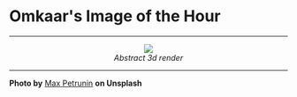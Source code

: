 # Omkaar's Image of the Hour

---

<div align="center">

<a href="https://unsplash.com/photos/a-ball-enveloped-by-elegant-draped-fabric-r8pKajYjrps">
  <img src="https://images.unsplash.com/photo-1751716534768-7341d7f2a427?crop=entropy&cs=tinysrgb&fit=max&fm=jpg&ixid=M3w3NjA2Nzh8MHwxfHJhbmRvbXx8fHx8fHx8fDE3NTM1NjM2MDB8&ixlib=rb-4.1.0&q=80&w=1080" style="max-width:100%; height:auto;">
</a>

<br>
<i>Abstract 3d render</i>

</div>

---

**Photo by** [Max Petrunin](https://unsplash.com/@mvogulov) **on Unsplash**
